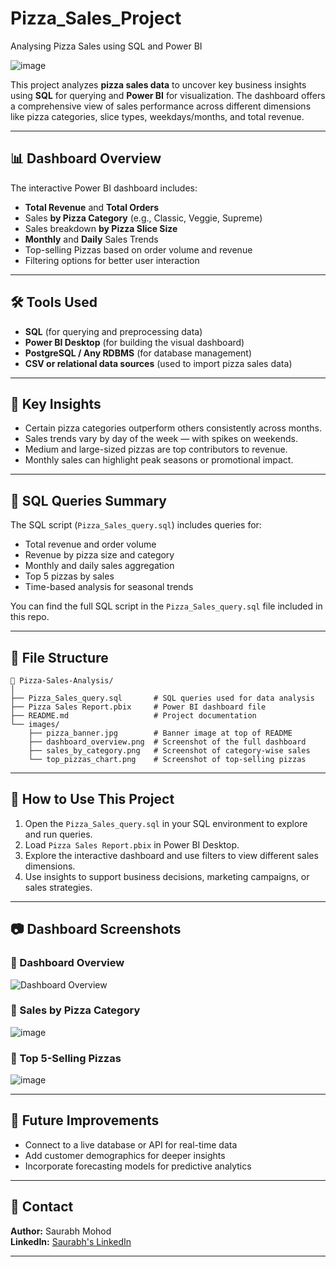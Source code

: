 # Pizza_Sales_Project
Analysing Pizza Sales using SQL and Power BI

![image](https://github.com/user-attachments/assets/ad3d97c7-72ed-46db-991b-6e38d27c350d)



This project analyzes **pizza sales data** to uncover key business insights using **SQL** for querying and **Power BI** for visualization. The dashboard offers a comprehensive view of sales performance across different dimensions like pizza categories, slice types, weekdays/months, and total revenue.

---

## 📊 Dashboard Overview

The interactive Power BI dashboard includes:

- **Total Revenue** and **Total Orders**
- Sales **by Pizza Category** (e.g., Classic, Veggie, Supreme)
- Sales breakdown **by Pizza Slice Size**
- **Monthly** and **Daily** Sales Trends
- Top-selling Pizzas based on order volume and revenue
- Filtering options for better user interaction

---

## 🛠 Tools Used

- **SQL** (for querying and preprocessing data)
- **Power BI Desktop** (for building the visual dashboard)
- **PostgreSQL / Any RDBMS** (for database management)
- **CSV or relational data sources** (used to import pizza sales data)

---

## 🧠 Key Insights

- Certain pizza categories outperform others consistently across months.
- Sales trends vary by day of the week — with spikes on weekends.
- Medium and large-sized pizzas are top contributors to revenue.
- Monthly sales can highlight peak seasons or promotional impact.

---

## 𞷮 SQL Queries Summary

The SQL script (`Pizza_Sales_query.sql`) includes queries for:

- Total revenue and order volume
- Revenue by pizza size and category
- Monthly and daily sales aggregation
- Top 5 pizzas by sales
- Time-based analysis for seasonal trends

You can find the full SQL script in the `Pizza_Sales_query.sql` file included in this repo.

---

## 📂 File Structure

```
📁 Pizza-Sales-Analysis/
│
├── Pizza_Sales_query.sql       # SQL queries used for data analysis
├── Pizza Sales Report.pbix     # Power BI dashboard file
├── README.md                   # Project documentation
└── images/
    ├── pizza_banner.jpg        # Banner image at top of README
    ├── dashboard_overview.png  # Screenshot of the full dashboard
    ├── sales_by_category.png   # Screenshot of category-wise sales
    └── top_pizzas_chart.png    # Screenshot of top-selling pizzas
```

---

## 🚀 How to Use This Project

1. Open the `Pizza_Sales_query.sql` in your SQL environment to explore and run queries.
2. Load `Pizza Sales Report.pbix` in Power BI Desktop.
3. Explore the interactive dashboard and use filters to view different sales dimensions.
4. Use insights to support business decisions, marketing campaigns, or sales strategies.

---

## 📷 Dashboard Screenshots

### 🔸 Dashboard Overview
![Dashboard Overview](images/dashboard_overview.png)

### 🔸 Sales by Pizza Category
![image](https://github.com/user-attachments/assets/32615425-746a-4350-9bf9-3ae1fc97995c)


### 🔸 Top 5-Selling Pizzas
![image](https://github.com/user-attachments/assets/08e3113a-64a5-431d-8f6d-9edbc84b5584)


---

## 📌 Future Improvements

- Connect to a live database or API for real-time data
- Add customer demographics for deeper insights
- Incorporate forecasting models for predictive analytics

---

## 📩 Contact

**Author:** Saurabh Mohod  
**LinkedIn:** [Saurabh's LinkedIn](https://www.linkedin.com/in/saurabh-mohod-6a38711b3)

---

